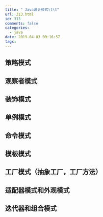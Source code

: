 ```yaml
---
title: " Java设计模式\t\t"
url: 313.html
id: 313
comments: false
categories:
  - java
date: 2019-04-03 09:16:57
tags:
---
```


策略模式
----

观察者模式
-----

装饰模式
----

单例模式
----

命令模式
----

模板模式
----

工厂模式（抽象工厂，工厂方法）
---------------

适配器模式和外观模式
----------

迭代器和组合模式
--------